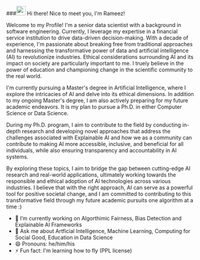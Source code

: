 ###<img src="https://media.giphy.com/media/hvRJCLFzcasrR4ia7z/giphy.gif" width="25"> </samp>Hi there! Nice to meet you, I'm Rameez!

Welcome to my Profile! I'm a senior data scientist with a background in software engineering. Currently, I leverage my expertise in a financial service institution to drive data-driven decision-making. With a decade of experience, I'm passionate about breaking free from traditional approaches and harnessing the transformative power of data and artificial intelligence (AI) to revolutionize industries. Ethical considerations surrounding AI and its impact on society are particularly important to me. I truely believe in the power of education and championing change in the scientific community to the real world. 

I'm currently pursuing a Master's degree in Artificial Intelligence, where I explore the intricacies of AI and delve into its ethical dimensions. In addition to my ongoing Master's degree, I am also actively preparing for my future academic endeavors. It is my plan to pursue a Ph.D. in either Computer Science or Data Science.

During my Ph.D. program, I aim to contribute to the field by conducting in-depth research and developing novel approaches that address the challenges associated with Explainable AI and how we as a community can contribute to making AI more accessible, inclusive, and beneficial for all individuals, while also ensuring transparency and accountability in AI systems. 

By exploring these topics, I aim to bridge the gap between cutting-edge AI research and real-world applications, ultimately working towards the responsible and ethical adoption of AI technologies across various industries. I believe that with the right approach, AI can serve as a powerful tool for positive societal change, and I am committed to contributing to this transformative field through my future academic pursuits one algorithm at a time :) 

- 🔭 I’m currently working on Algorthimic Fairness, Bias Detection and Explainable AI Frameworks
- 💬 Ask me about Artficial Intelligence, Machine Learning, Computing for Social Good, Education in Data Science
- 😄 Pronouns: he/him/his
- ⚡ Fun fact: I'm learning how to fly (PPL license)

<!--
**contactrameezraja/contactrameezraja** is a ✨ _special_ ✨ repository because its `README.md` (this file) appears on your GitHub profile.

Here are some ideas to get you started:

- 🔭 I’m currently working on Algorthimic Fairness, Bias Detection and Explainable AI Frameworks
- 💬 Ask me about Artficial Intelligence Fairness and Information Transparency
- 😄 Pronouns: he/him/his
- ⚡ Fun fact: I'm learning how to fly (PPL license)
-->
